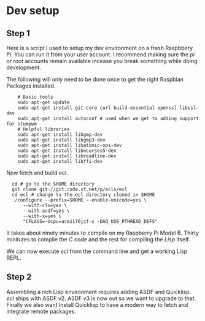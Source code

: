 # Dev setup

## Step 1

Here is a script I used to setup my dev environment on a fresh Raspbbery Pi. You can
run it from your user account. I recommend making sure the *pi* or *root* accounts remain
available incease you break something while doing development.

The following will only need to be done once to get the right Raspbian Packages installed.

```shell
    # Basic tools
    sudo apt-get update
    sudo apt-get install git-core curl build-essential openssl libssl-dev
    sudo apt-get install autoconf # used when we get to adding support for stumpwm
    # Helpful libraries
    sudo apt-get install libgmp-dev
    sudo apt-get install libgmp3-dev
    sudo apt-get install libatomic-ops-dev
    sudo apt-get install libncurses5-dev
    sudo apt-get install libreadline-dev
    sudo apt-get install libffi-dev
```

Now fetch and build _ecl_.


```shell
  cd # go to the $HOME directory
  git clone git://git.code.sf.net/p/ecls/ecl
  cd ecl # change to the ecl directory cloned in $HOME
  ./configure --prefix=$HOME --enable-unicode=yes \
      --with-clx=yes \
      --with-asdf=yes \
      --with-x=yes \
      "CFLAGS=-mcpu=arm1176jzf-s -DAO_USE_PTHREAD_DEFS"  
```


It takes about ninety minutes to compile on my Raspberry Pi Model B.  Thirty
minitures to compile the *C* code and the rest for compiling the *Lisp* itself.

We can now execute _ecl_ from the command line and get a working Lisp REPL.

## Step 2

Assembling a rich Lisp environment requires adding ASDF and Quicklisp. _ecl_ ships
with ASDF v2. ASDF v3 is now out so we want to upgrade to that. Finally we also
want install Quicklisp to have a modern way to fetch and integrate remote packages.


